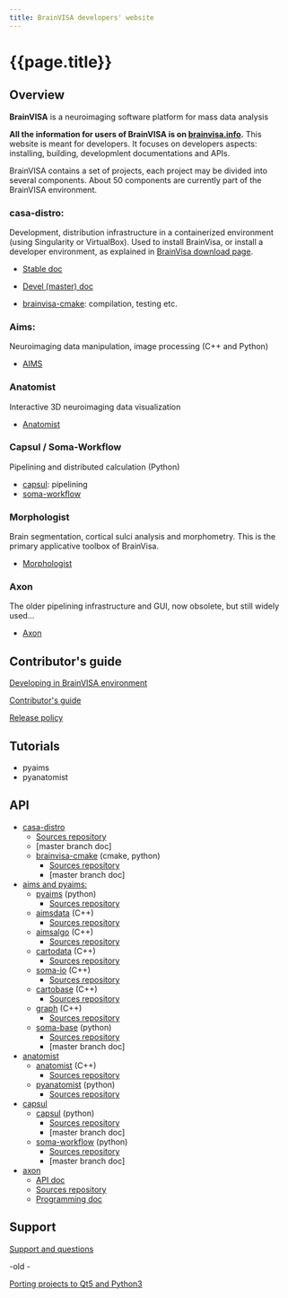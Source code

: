 ```yaml
---
title: BrainVISA developers' website
---
```


# {{page.title}}

## Overview

**BrainVISA** is a neuroimaging software platform for mass data analysis

**All the information for users of BrainVISA is on [brainvisa.info](https://brainvisa.info/).** This website is meant for developers. It focuses on developers aspects: installing, building, developmlent documentations and APIs.

BrainVISA contains a set of projects, each project may be divided into several components. About 50 components are currently part of the BrainVISA environment.

### casa-distro:
  
Development, distribution infrastructure in a containerized environment (using Singularity or VirtualBox). Used to install BrainVisa, or install a developer environment, as explained in [BrainVisa download page](https://brainvisa.info/web/download.html).

* [Stable doc](https://brainvisa.info/casa-distro/index.html)
* [Devel (master) doc](https://brainvisa.github.io/casa-distro/)

* [brainvisa-cmake](https://brainvisa.info/brainvisa-cmake/index.html): compilation, testing etc.

### Aims:

Neuroimaging data manipulation, image processing (C++ and Python)

* [AIMS](https://brainvisa.info/aimsdata/user_doc/index.html)

### Anatomist

Interactive 3D neuroimaging data visualization

* [Anatomist](https://brainvisa.info/web/anatomist.html)

### Capsul / Soma-Workflow

Pipelining and distributed calculation (Python)

* [capsul](https://brainvisa.info/capsul/index.html): pipelining
* [soma-workflow](https://brainvisa.info/web/soma-workflow/index.html)

### Morphologist

Brain segmentation, cortical sulci analysis and morphometry. This is the primary applicative toolbox of BrainVisa.

* [Morphologist](https://brainvisa.info/web/morphologist.html)

### Axon

The older pipelining infrastructure and GUI, now obsolete, but still widely used...

* [Axon](https://brainvisa.info/axon/user_doc/index.html)


## Contributor's guide

[Developing in BrainVISA environment](developing.md)

[Contributor's guide](contributing.md)

[Release policy](release_policy.md)

## Tutorials

* pyaims
* pyanatomist

## API

* [casa-distro](https://brainvisa.info/casa-distro/)
  * [Sources repository](https://github.com/brainvisa/casa-distro)
  * [master branch doc]
  * [brainvisa-cmake](https://brainvisa.info/brainvisa-cmake/index.html) (cmake, python)
    * [Sources repository](https://github.com/brainvisa/brainvisa-cmake)
    * [master branch doc]
* [aims and pyaims:](https://brainvisa.info/aimsdata/user_doc/index.html)
  * [pyaims](https://brainvisa.info/pyaims/sphinx/index.html) (python)
    * [Sources repository](https://github.com/brainvisa/aims-free)
  * [aimsdata](https://brainvisa.info/aimsdata/doxygen/index.html) (C++)
    * [Sources repository](https://github.com/brainvisa/aims-free)
  * [aimsalgo](https://brainvisa.info/aimsalgo/doxygen/index.html) (C++)
    * [Sources repository](https://github.com/brainvisa/aims-free)
  * [cartodata](https://brainvisa.info/cartodata/doxygen/index.html#cartodata) (C++)
    * [Sources repository](https://github.com/brainvisa/aims-free)
  * [soma-io](https://brainvisa.info/soma-io/doxygen/index.html#somaio) (C++)
    * [Sources repository](https://github.com/brainvisa/soma-io)
  * [cartobase](https://brainvisa.info/cartobase/doxygen/index.html#cartobase) (C++)
    * [Sources repository](https://github.com/brainvisa/soma-io)
  * [graph](https://brainvisa.info/graph/doxygen/index.html#graph) (C++)
    * [Sources repository](https://github.com/brainvisa/aims-free)
  * [soma-base](https://brainvisa.info/soma-base/sphinx/index.html) (python)
    * [Sources repository](https://github.com/populse/soma-base)
    * [master branch doc]
* [anatomist](https://brainvisa.info/anatomist/dev_doc/index.html)
  * [anatomist](https://brainvisa.info/anatomist/doxygen/index.html) (C++)
    * [Sources repository](https://github.com/brainvisa/anatomist-free)
  * [pyanatomist](https://brainvisa.info/pyanatomist/sphinx/index.html) (python)
    * [Sources repository](https://github.com/brainvisa/anatomist-gpl)
* [capsul](https://brainvisa.info/capsul/index.html)
  * [capsul](https://brainvisa.info/capsul/index.html) (python)
    * [Sources repository](https://github.com/populse/capsul)
    * [master branch doc]
  * [soma-workflow](https://brainvisa.info/soma-workflow/sphinx/index.html) (python)
    * [Sources repository](https://github.com/populse/soma-workflow)
    * [master branch doc]
* [axon](https://brainvisa.info/web/infrastructure.html#)
  * [API doc](https://brainvisa.info/axon/dev_doc/)
  * [Sources repository](https://github.com/brainvisa/axon)
  * [Programming doc](https://brainvisa.info/axon/Programming_with_brainvisa.pdf)


## Support

[Support and questions](https://github.com/brainvisa/brainvisa.github.io/discussions)

-old -

[Porting projects to Qt5 and Python3](porting_projects.md)
